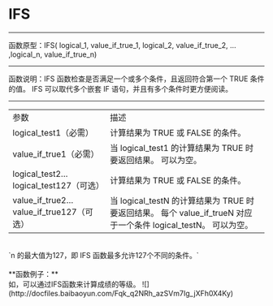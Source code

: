 # IFS
****
函数原型：IFS( logical_1, value_if_true_1, logical_2, value_if_true_2, … ,logical_n, value_if_true_n)
****
函数说明：IFS 函数检查是否满足一个或多个条件，且返回符合第一个 TRUE 条件的值。
IFS 可以取代多个嵌套 IF 语句，并且有多个条件时更方便阅读。 
****
<table width="604">
    <colgroup>
        <col width="210" style="width:210px"/>
        <col width="394" style="width:394px"/>
    </colgroup>
    <tbody>
        <tr style="height:20px" class="firstRow">
            <td width="210" style="">
                参数
            </td>
            <td width="394" style="">
                描述
            </td>
        </tr>
        <tr style="height:21px">
            <td width="210" style="">
                logical_test1（必需）
            </td>
            <td width="394" style="">
                计算结果为&nbsp;TRUE&nbsp;或&nbsp;FALSE&nbsp;的条件。
            </td>
        </tr>
        <tr style="height:40px">
            <td width="210" style="">
                value_if_true1（必需）
            </td>
            <td width="394" style="">
                当&nbsp;logical_test1&nbsp;的计算结果为&nbsp;TRUE&nbsp;时要返回结果。&nbsp;可以为空。
            </td>
        </tr>
        <tr style="height:41px">
            <td width="210" style="">
                logical_test2…logical_test127（可选）
            </td>
            <td width="394" style="">
                计算结果为&nbsp;TRUE&nbsp;或&nbsp;FALSE&nbsp;的条件。
            </td>
        </tr>
        <tr style="height:60px">
            <td width="210" style="">
                value_if_true2…value_if_true127（可选）
            </td>
            <td width="394" style="">
                当&nbsp;logical_testN&nbsp;的计算结果为&nbsp;TRUE&nbsp;时要返回结果。&nbsp;每个&nbsp;value_if_trueN&nbsp;对应于一个条件&nbsp;logical_testN。&nbsp;可以为空。
            </td>
        </tr>
    </tbody>
</table>
<br>
`n 的最大值为127，即 IFS 函数最多允许127个不同的条件。`
<br><br>
**函数例子：**<br>
如，可以通过IFS函数来计算成绩的等级。
![](http://docfiles.baibaoyun.com/Fqk_q2NRh_azSVm7Ig_jXFh0X4Ky)

